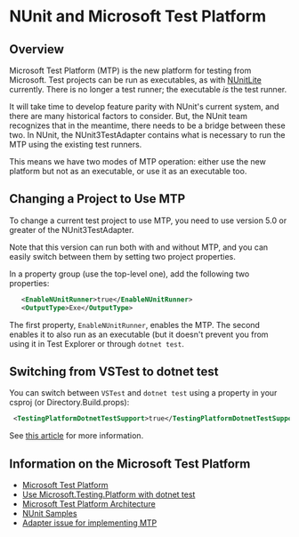 # NUnit and Microsoft Test Platform

## Overview

Microsoft Test Platform (MTP) is the new platform for testing from Microsoft. Test projects can be run as executables,
as with [NUnitLite](../nunit/running-tests/NUnitLite-Runner.md) currently. There is no longer a test runner; the
executable _is_ the test runner.

It will take time to develop feature parity with NUnit's current system, and there are many historical factors to
consider. But, the NUnit team recognizes that in the meantime, there needs to be a bridge between these two. In NUnit,
the NUnit3TestAdapter contains what is necessary to run the MTP using the existing test runners.

This means we have two modes of MTP operation: either use the new platform but not as an executable, or use it
as an executable too.

## Changing a Project to Use MTP

To change a current test project to use MTP, you need to use version 5.0 or greater of the NUnit3TestAdapter.

Note that this version can run both with and without MTP, and you can easily switch between them by setting two project
properties.

In a property group (use the top-level one), add the following two properties:

```xml
   <EnableNUnitRunner>true</EnableNUnitRunner>
   <OutputType>Exe</OutputType>  
```

The first property, `EnableNUnitRunner`, enables the MTP. The second enables it to also run as an executable (but it
doesn't prevent you from using it in Test Explorer or through `dotnet test`.

## Switching from VSTest to dotnet test

You can switch between `VSTest` and `dotnet test` using a property in your csproj (or Directory.Build.props):

```xml
 <TestingPlatformDotnetTestSupport>true</TestingPlatformDotnetTestSupport>
```

See [this article](https://learn.microsoft.com/en-us/dotnet/core/testing/unit-testing-platform-integration-dotnet-test#dotnet-test---microsofttestingplatform-mode)
for more information.

## Information on the Microsoft Test Platform

* [Microsoft Test Platform](https://learn.microsoft.com/en-us/dotnet/core/testing/unit-testing-platform-intro?tabs=dotnetcli)
* [Use Microsoft.Testing.Platform with dotnet test](https://learn.microsoft.com/en-us/dotnet/core/testing/unit-testing-platform-integration-dotnet-test)
* [Microsoft Test Platform Architecture](https://learn.microsoft.com/en-us/dotnet/core/testing/unit-testing-platform-architecture)
* [NUnit Samples](https://github.com/nunit/nunit3-vs-adapter.issues/tree/master/Issue1152)
* [Adapter issue for implementing MTP](https://github.com/nunit/nunit3-vs-adapter/issues/1152)
